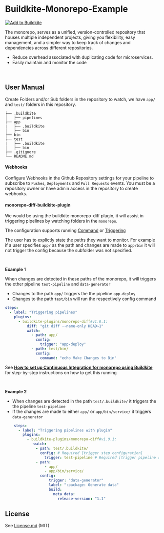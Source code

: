 # Buildkite-Monorepo-Example



[![Add to Buildkite](https://buildkite.com/button.svg)](https://buildkite.com/new)


The monorepo, serves as a unified, version-controlled repository that houses multiple independent projects, giving you flexibility, easy management, and a simpler way to keep track of changes and dependencies across different repositories.

* Reduce overhead associated with duplicating code for microservices.
* Easily maintain and monitor the code


<br/>  

## User Manual

Create Folders and/or Sub folders in the repository to watch, we have `app/` and `test/` folders in this repository. 

```
├── .buildkite
│   ├── pipelines
├── app
|   ├── .buildkite
│   ├── bin
├── bin
├── test
|   ├── .buildkite
│   ├── bin
├── .gitignore
└── README.md

```

#### Webhooks

Configure Webhooks in the Github Repository settings for your pipeline to subscribe to `Pushes`, `Deployments` and `Pull Requests` events. You must be a repository owner or have admin access in the repository to create webhooks.



#### monorepo-diff-buildkite-plugin
We would be using the buildkite monorepo-diff plugin, it will assist in triggering pipelines by watching folders in the `monorepo`.

The configuration supports running [Command](https://buildkite.com/docs/pipelines/command-step) or [Triggering](https://buildkite.com/docs/pipelines/trigger-step)

The user has to explictly state the paths they want to monitor. For example if a user specifies `app/` as the path and changes are made to `app/bin` it will not trigger the config because the subfolder was not specified.


<br/>

**Example 1**
<br/>

When changes are detected in these paths of the monorepo, it will triggers the other pipeline `test-pipeline` and `data-generator`
* Changes to the path `app/` triggers the the pipeline `app-deploy`
* Changes to the path `test/bin` will run the respectively config command

```yaml
steps:
  - label: "Triggering pipelines"
    plugins:
      - buildkite-plugins/monorepo-diff#v1.0.1:
          diff: "git diff --name-only HEAD~1"
          watch:
            - path: app/
              config:
                trigger: "app-deploy"
            - path: test/bin/
              config:
                command: "echo Make Changes to Bin"
```

See [**How to set up Continuous Integration for monorepo using Buildkite**](https://adikari.medium.com/set-up-continuous-integration-for-monorepo-using-buildkite-61539bb0ed76) for step-by-step instructions on how to get this running


<br/>

 **Example 2**
 <br/>
    
* When changes are detected in the path `test/.buildkite/`  it triggers the the pipeline `test-pipeline`
* If the changes are made to either `app/` or `app/bin/service/` it triggers `data-generator`

```yaml
    steps:
      - label: "Triggering pipelines with plugin"
        plugins:
          - buildkite-plugins/monorepo-diff#v1.0.1:
             watch:           
              - path: test/.buildkite/
                config: # Required [trigger step configuration]
                  trigger: test-pipeline # Required [trigger pipeline slug]
              - path:
                  - app/
                  - app/bin/service/
                config:
                    trigger: "data-generator"
                    label: ":package: Generate data"
                    build:
                      meta_data:
                        release-version: "1.1"
```
    



## License

See [License.md](License.md) (MIT)

